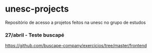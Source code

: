 # unesc-projects
Repositório de acesso a projetos feitos na unesc no grupo de estudos

### 27/abril - Teste buscapé
https://github.com/buscape-company/exercicios/tree/master/frontend
